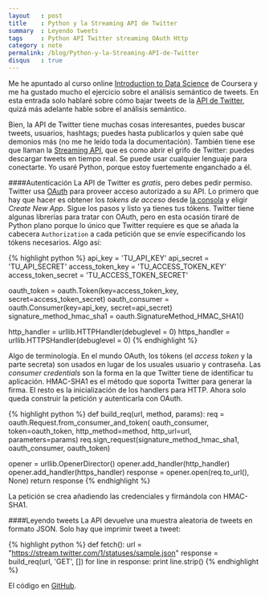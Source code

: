 ```yaml
---
layout   : post
title    : Python y la Streaming API de Twitter
summary  : Leyendo tweets
tags     : Python API Twitter streaming OAuth Http
category : note
permalink: /blog/Python-y-la-Streaming-API-de-Twitter
disqus   : true
---
```


Me he apuntado al curso online [Introduction to Data Science][coursera] de
Coursera y me ha gustado mucho
el ejercicio sobre el análisis semántico de tweets.
En esta entrada solo hablaré sobre cómo bajar tweets de
la [API de Twitter][apitwitter], quizá más adelante hable sobre el
análisis semántico.

Bien, la API de Twitter tiene muchas cosas interesantes,
puedes buscar tweets, usuarios, hashtags; puedes hasta publicarlos
y quien sabe qué demonios más (no me he leído toda la documentación).
También tiene ese que llaman la [Streaming API][streamingapi], que es como abrir
el grifo de Twitter: puedes descargar tweets en tiempo real.
Se puede usar cualquier lenguaje para conectarte. Yo usaré
Python, porque estoy fuertemente enganchado a él.

####Autenticación
La API de Twitter es *gratis*, pero debes pedir permiso. Twitter usa [OAuth][oauth]
para proveer acceso autorizado a su API.
Lo primero que hay que hacer es obtener los *tokens de acceso* desde
[la consola][consoletwitter] y eligir  *Create New App*.
Sigue los pasos y listo ya tienes tus tókens.
Twitter tiene algunas librerías para tratar con
OAuth, pero en esta ocasión tiraré de Python plano porque
lo único que Twitter requiere es que se añada
la cabecera `Authorization` a cada petición que se envíe especificando
los tókens necesarios. Algo así:

{% highlight python %}
api_key = 'TU_API_KEY'
api_secret = 'TU_API_SECRET'
access_token_key = 'TU_ACCESS_TOKEN_KEY'
access_token_secret = 'TU_ACCESS_TOKEN_SECRET'

oauth_token = oauth.Token(key=access_token_key, secret=access_token_secret)
oauth_consumer = oauth.Consumer(key=api_key, secret=api_secret)
signature_method_hmac_sha1 = oauth.SignatureMethod_HMAC_SHA1()

http_handler  = urllib.HTTPHandler(debuglevel = 0)
https_handler = urllib.HTTPSHandler(debuglevel = 0)
{% endhighlight %}

Algo de terminología. En el mundo OAuth, los tókens (el *access token* y
la parte secreta) son usados en lugar de los usuales usuario y
contraseña. Las *consumer credentials* son la forma en la que
Twitter tiene de identificar tu aplicación.
HMAC-SHA1 es el método que soporta Twitter para generar la firma.
El resto es la inicialización de los handlers para HTTP.
Ahora solo queda construir la petición y autenticarla con OAuth.

{% highlight python %}
def build_req(url, method, params):
  req = oauth.Request.from_consumer_and_token(
    oauth_consumer, token=oauth_token, http_method=method, http_url=url, parameters=params)
  req.sign_request(signature_method_hmac_sha1, oauth_consumer, oauth_token)

  opener = urllib.OpenerDirector()
  opener.add_handler(http_handler)
  opener.add_handler(https_handler)
  response = opener.open(req.to_url(), None)
  return response
{% endhighlight %}

La petición se crea añadiendo las credenciales y firmándola
con HMAC-SHA1.

####Leyendo tweets
La API devuelve una muestra aleatoria
de tweets en formato JSON. Solo hay que imprimir tweet a tweet:

{% highlight python %}
def fetch():
  url = "https://stream.twitter.com/1/statuses/sample.json"
  response = build_req(url, 'GET', [])
  for line in response:
     print line.strip()
{% endhighlight %}

El código en [GitHub][github].

[coursera]: https://www.coursera.org/course/datasci
[apitwitter]: https://dev.twitter.com/
[streamingapi]: https://dev.twitter.com/docs/api/streaming
[consoletwitter]: https://apps.twitter.com/app/new
[oauth]: http://oauth.net/
[github]: https://github.com/enrmarc/twitter-api-python